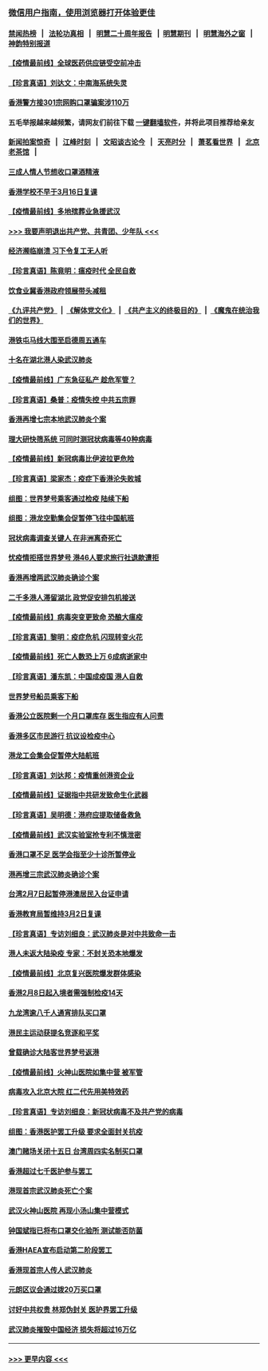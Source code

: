 ### [微信用户指南，使用浏览器打开体验更佳](https://github.com/gfw-breaker/banned-news1/blob/master/indexes/wechat-guide.md?t=0)
#### [禁闻热榜](热点新闻.md?t=0)  &nbsp;&nbsp;|&nbsp;&nbsp; [法轮功真相](https://github.com/gfw-breaker/truth/blob/master/README.md?t=0) &nbsp;&nbsp;|&nbsp;&nbsp; [明慧二十周年报告](https://github.com/gfw-breaker/mh-reports/blob/master/README.md?t=0) &nbsp;&nbsp;|&nbsp;&nbsp;[明慧期刊](https://github.com/gfw-breaker/mh-qikan) &nbsp;&nbsp;|&nbsp;&nbsp; [明慧海外之窗](https://github.com/gfw-breaker/mh-news/blob/master/README.md?t=0) &nbsp;&nbsp;|&nbsp;&nbsp; [神韵特别报道](https://github.com/gfw-breaker/mh-news/blob/master/shenyun.md?t=0)
#### [【疫情最前线】全球医药供应链受空前冲击](../pages/nsc415/n11869614.md?t=02151011) 
#### [【珍言真语】刘达文：中南海系统失灵](../pages/nsc415/n11869465.md?t=02151011) 
#### [香港警方接301宗网购口罩骗案涉110万](../pages/nsc415/n11867572.md?t=02151011) 
#### 五毛举报越来越频繁，请网友们前往下载 [一键翻墙软件](https://github.com/gfw-breaker/ssr-accounts)，并将此项目推荐给亲友
#### [新闻拍案惊奇](https://github.com/gfw-breaker/banned-news1/blob/master/pages/link4.md) &nbsp;&nbsp;|&nbsp;&nbsp; [江峰时刻](https://github.com/gfw-breaker/banned-news1/blob/master/pages/link4.md) &nbsp;&nbsp;|&nbsp;&nbsp; [文昭谈古论今](https://github.com/gfw-breaker/banned-news1/blob/master/pages/link4.md) &nbsp;&nbsp;|&nbsp;&nbsp; [天亮时分](https://github.com/gfw-breaker/banned-news1/blob/master/pages/link4.md) &nbsp;&nbsp;|&nbsp;&nbsp; [萧茗看世界](https://github.com/gfw-breaker/banned-news1/blob/master/pages/link4.md) &nbsp;&nbsp;|&nbsp;&nbsp; [北京老茶馆](https://github.com/gfw-breaker/banned-news1/blob/master/pages/link4.md) &nbsp;&nbsp;|&nbsp;&nbsp; 
#### [三成人情人节想收口罩酒精液](../pages/nsc415/n11867523.md?t=02151011) 
#### [香港学校不早于3月16日复课](../pages/nsc415/n11867498.md?t=02151011) 
#### [【疫情最前线】多地殡葬业急援武汉](../pages/nsc415/n11866914.md?t=02151011) 
#### [>>> 我要声明退出共产党、共青团、少年队 <<<](https://github.com/begood0513/goodnews/blob/master/quit/letter.md) 
#### [经济濒临崩溃 习下令复工无人听](../pages/nsc415/n11867269.md?t=02151011) 
#### [【珍言真语】陈竟明：瘟疫时代 全民自救](../pages/nsc415/n11866765.md?t=02151011) 
#### [饮食业冀香港政府领展带头减租](../pages/nsc415/n11864876.md?t=02151011) 
#### [《九评共产党》](https://github.com/begood0513/9ping.md/blob/master/README.md) &nbsp;|&nbsp; [《解体党文化》](../../../../jtdwh.md/blob/master/README.md)  &nbsp;|&nbsp; [《共产主义的终极目的》](../../../../gczydzjmd.md/blob/master/README.md) &nbsp;|&nbsp; [《魔鬼在统治我们的世界》](../../../../mgztzwmdsj.md/blob/master/README.md) 
#### [港铁屯马线大围至启德周五通车](../pages/nsc415/n11864842.md?t=02151011) 
#### [十名在湖北港人染武汉肺炎](../pages/nsc415/n11864807.md?t=02151011) 
#### [【疫情最前线】广东急征私产 趁危军管？](../pages/nsc415/n11864205.md?t=02151011) 
#### [【珍言真语】桑普：疫情失控 中共五宗罪](../pages/nsc415/n11864157.md?t=02151011) 
#### [香港再增七宗本地武汉肺炎个案](../pages/nsc415/n11862405.md?t=02151011) 
#### [理大研快筛系统 可同时测冠状病毒等40种病毒](../pages/nsc415/n11862376.md?t=02151011) 
#### [【疫情最前线】新冠病毒比伊波拉更危险](../pages/nsc415/n11862199.md?t=02151011) 
#### [【珍言真语】梁家杰：疫症下香港沦失败城](../pages/nsc415/n11861588.md?t=02151011) 
#### [组图：世界梦号乘客通过检疫 陆续下船](../pages/nsc415/n11858302.md?t=02151011) 
#### [组图：港龙空勤集会促暂停飞往中国航班](../pages/nsc415/n11858190.md?t=02151011) 
#### [冠状病毒调查关键人 在非洲离奇死亡](../pages/nsc415/n11859798.md?t=02151011) 
#### [忧疫情拒搭世界梦号 港46人要求旅行社退款遭拒](../pages/nsc415/n11859849.md?t=02151011) 
#### [香港再增两武汉肺炎确诊个案](../pages/nsc415/n11859833.md?t=02151011) 
#### [二千多港人滞留湖北 政党促安排包机接送](../pages/nsc415/n11859831.md?t=02151011) 
#### [【疫情最前线】病毒突变更致命 恐酿大瘟疫](../pages/nsc415/n11859604.md?t=02151011) 
#### [【珍言真语】黎明：疫症危机 闪现转变火花](../pages/nsc415/n11859199.md?t=02151011) 
#### [【疫情最前线】死亡人数恐上万 6成病逝家中](../pages/nsc415/n11856687.md?t=02151011) 
#### [【珍言真语】潘东凯：中国成疫国 港人自救](../pages/nsc415/n11856962.md?t=02151011) 
#### [世界梦号船员乘客下船](../pages/nsc415/n11856883.md?t=02151011) 
#### [香港公立医院剩一个月口罩库存 医生指应有人问责](../pages/nsc415/n11856875.md?t=02151011) 
#### [香港多区市民游行 抗议设检疫中心](../pages/nsc415/n11856866.md?t=02151011) 
#### [港龙工会集会促暂停大陆航班](../pages/nsc415/n11856840.md?t=02151011) 
#### [【珍言真语】刘达邦：疫情重创港资企业](../pages/nsc415/n11854274.md?t=02151011) 
#### [【疫情最前线】证据指中共研发致命生化武器](../pages/nsc415/n11853087.md?t=02151011) 
#### [【珍言真语】吴明德：港府应提取储备救急](../pages/nsc415/n11852734.md?t=02151011) 
#### [【疫情最前线】武汉实验室抢专利不慎泄密](../pages/nsc415/n11850310.md?t=02151011) 
#### [香港口罩不足 医学会指至少十诊所暂停业](../pages/nsc415/n11850301.md?t=02151011) 
#### [港再增三宗武汉肺炎确诊个案](../pages/nsc415/n11850328.md?t=02151011) 
#### [台湾2月7日起暂停港澳居民入台证申请](../pages/nsc415/n11850304.md?t=02151011) 
#### [香港教育局暂维持3月2日复课](../pages/nsc415/n11850260.md?t=02151011) 
#### [【珍言真语】专访刘细良：武汉肺炎是对中共致命一击](../pages/nsc415/n11849934.md?t=02151011) 
#### [港人未返大陆染疫 专家：不封关恐本地爆发](../pages/nsc415/n11848021.md?t=02151011) 
#### [【疫情最前线】北京复兴医院爆发群体感染](../pages/nsc415/n11847626.md?t=02151011) 
#### [香港2月8日起入境者需强制检疫14天](../pages/nsc415/n11847658.md?t=02151011) 
#### [九龙湾逾八千人通宵排队买口罩](../pages/nsc415/n11847647.md?t=02151011) 
#### [港民主运动获提名竞逐和平奖](../pages/nsc415/n11847633.md?t=02151011) 
#### [曾载确诊大陆客世界梦号返港](../pages/nsc415/n11847608.md?t=02151011) 
#### [【疫情最前线】火神山医院如集中营 被军管](../pages/nsc415/n11847524.md?t=02151011) 
#### [病毒攻入北京大院 红二代先用美特效药](../pages/nsc415/n11847427.md?t=02151011) 
#### [【珍言真语】专访刘细良：新冠状病毒不及共产党的病毒](../pages/nsc415/n11847164.md?t=02151011) 
#### [组图：香港医护罢工升级 要求全面封关抗疫](../pages/nsc415/n11844107.md?t=02151011) 
#### [澳门赌场关闭十五日 台湾周四实名制买口罩](../pages/nsc415/n11845083.md?t=02151011) 
#### [香港超过七千医护参与罢工](../pages/nsc415/n11845051.md?t=02151011) 
#### [港现首宗武汉肺炎死亡个案](../pages/nsc415/n11844998.md?t=02151011) 
#### [武汉火神山医院 再现小汤山集中营模式](../pages/nsc415/n11844763.md?t=02151011) 
#### [钟国斌指已将布口罩交化验所 测试能否防菌](../pages/nsc415/n11842783.md?t=02151011) 
#### [香港HAEA宣布启动第二阶段罢工](../pages/nsc415/n11842723.md?t=02151011) 
#### [香港现首宗人传人武汉肺炎](../pages/nsc415/n11842766.md?t=02151011) 
#### [元朗区议会通过拨20万买口罩](../pages/nsc415/n11842754.md?t=02151011) 
#### [讨好中共权贵 林郑伪封关 医护界罢工升级](../pages/nsc415/n11842359.md?t=02151011) 
#### [武汉肺炎摧毁中国经济 损失将超过16万亿](../pages/nsc415/n11839723.md?t=02151011) 

----
#### [ >>> 更早内容 <<< ](../indexes/nsc415-earlier.md)
